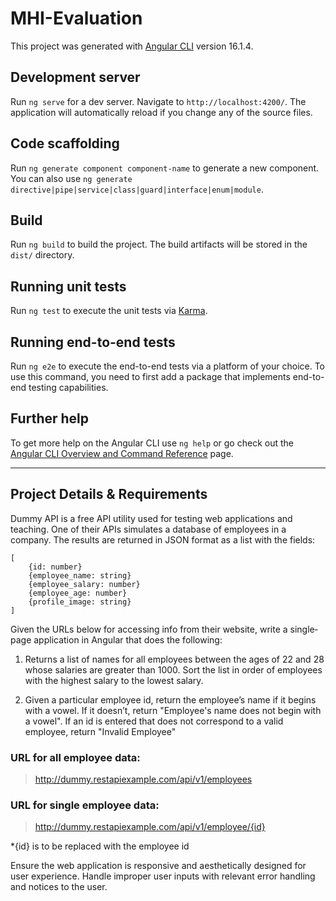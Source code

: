 # MHI-Evaluation

This project was generated with [Angular CLI](https://github.com/angular/angular-cli) version 16.1.4.

## Development server

Run `ng serve` for a dev server. Navigate to `http://localhost:4200/`. The application will automatically reload if you change any of the source files.

## Code scaffolding

Run `ng generate component component-name` to generate a new component. You can also use `ng generate directive|pipe|service|class|guard|interface|enum|module`.

## Build

Run `ng build` to build the project. The build artifacts will be stored in the `dist/` directory.

## Running unit tests

Run `ng test` to execute the unit tests via [Karma](https://karma-runner.github.io).

## Running end-to-end tests

Run `ng e2e` to execute the end-to-end tests via a platform of your choice. To use this command, you need to first add a package that implements end-to-end testing capabilities.

## Further help

To get more help on the Angular CLI use `ng help` or go check out the [Angular CLI Overview and Command Reference](https://angular.io/cli) page.

---

## Project Details & Requirements

Dummy API is a free API utility used for testing web applications and teaching. One of their APIs simulates a database of employees in a company. The results are returned in JSON format as a list with the fields:

```
[
    {id: number}
    {employee_name: string}
    {employee_salary: number}
    {employee_age: number}
    {profile_image: string}
]
```

Given the URLs below for accessing info from their website, write a single‐page application in Angular that does the following:

1. Returns a list of names for all employees between the ages of 22 and 28 whose salaries are greater than 1000. Sort the list in order of employees with the highest salary to the lowest salary.

2. Given a particular employee id, return the employee’s name if it begins with a vowel. If it doesn’t, return "Employee's name does not begin with a vowel". If an id is entered that does not correspond to a valid employee, return "Invalid Employee"

### URL for all employee data:

> http://dummy.restapiexample.com/api/v1/employees

### URL for single employee data:

> http://dummy.restapiexample.com/api/v1/employee/{id}

\*{id} is to be replaced with the employee id

Ensure the web application is responsive and aesthetically designed for user experience. Handle improper user inputs with relevant error handling and notices to the user.
